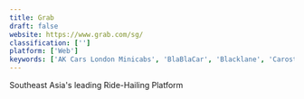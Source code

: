 ```yaml
---
title: Grab
draft: false 
website: https://www.grab.com/sg/
classification: ['']
platform: ['Web']
keywords: ['AK Cars London Minicabs', 'BlaBlaCar', 'Blacklane', 'Caroster', 'Cell 411', 'FareShare', 'GoCatch', 'HOPINTAXI', 'JustMyNeighbors', 'Lyft', 'Nextdoor', 'Ola Cabs', 'Rides in Google Maps', 'Shofor', 'Spaceship', 'Uber', 'WaiveCar', 'Whaller', 'Yandex.Taxi', 'jiCabs']
---
```

Southeast Asia's leading Ride-Hailing Platform
